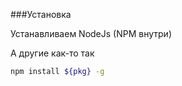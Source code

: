 ###Установка

Устанавливаем NodeJs (NPM внутри)

А другие как-то так
        
```bash
npm install ${pkg} -g
```